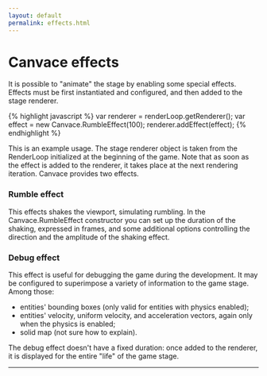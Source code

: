 ```yaml
---
layout: default
permalink: effects.html
---
```


# Canvace effects
It is possible to "animate" the stage by enabling some special effects. Effects must be first instantiated and configured, and then
added to the stage renderer.

{% highlight javascript %}
var renderer = renderLoop.getRenderer();
var effect = new Canvace.RumbleEffect(100);
renderer.addEffect(effect);
{% endhighlight %}
    
This is an example usage. The stage renderer object is taken from the RenderLoop initialized at the beginning of the game. Note that as soon as the effect is
added to the renderer, it takes place at the next rendering iteration. Canvace provides two effects.

### Rumble effect
This effects shakes the viewport, simulating rumbling. In the Canvace.RumbleEffect constructor you can set up the duration of the shaking, expressed in frames, and some
additional options controlling the direction and the amplitude of the shaking effect.

### Debug effect
This effect is useful for debugging the game during the development. It may be configured to superimpose a variety of information to the game stage. Among those:
- entities' bounding boxes (only valid for entities with physics enabled);
- entities' velocity, uniform velocity, and acceleration vectors, again only when the physics is enabled;
- solid map (not sure how to explain).

The debug effect doesn't have a fixed duration: once added to the renderer, it is displayed for the entire "life" of the game stage.

----------------------------